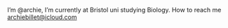 I’m @archie,
I’m currently at Bristol uni studying Biology.
How to reach me archiebillet@icloud.com
<!---
archiebillet/archiebillet is a ✨ special ✨ repository because its `README.md` (this file) appears on your GitHub profile.
You can click the Preview link to take a look at your changes.
--->
